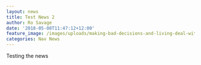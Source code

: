 ```yaml
---
layout: news
title: Test News 2
author: Ro Savage
date: '2018-05-08T11:47:12+12:00'
feature_image: /images/uploads/making-bad-decisions-and-living-deal-with-the-consequences.jpg
categories: Nav News
---
```

Testing the news
